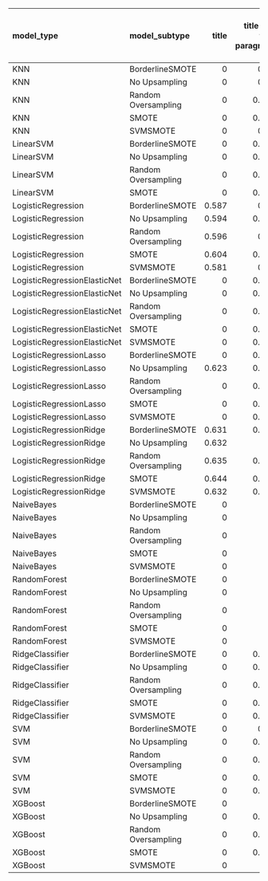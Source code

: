 | model_type                   | model_subtype       |   title |   title and first paragraph |   title and 5 sentences |   title and 10 sentences | title and first sentence each paragraph   |   raw text |
|:-----------------------------|:--------------------|--------:|----------------------------:|------------------------:|-------------------------:|:------------------------------------------|-----------:|
| KNN                          | BorderlineSMOTE     |   0     |                       0.77  |                   0.76  |                    0.764 | 0.732                                     |      0.741 |
| KNN                          | No Upsampling       |   0     |                       0.72  |                   0.755 |                    0.769 | 0.745                                     |      0.752 |
| KNN                          | Random Oversampling |   0     |                       0.732 |                   0.757 |                    0.779 | 0.777                                     |      0.751 |
| KNN                          | SMOTE               |   0     |                       0.716 |                   0.737 |                    0.76  | 0.718                                     |      0.77  |
| KNN                          | SVMSMOTE            |   0     |                       0.71  |                   0.676 |                    0.679 | 0.790                                     |      0.77  |
| LinearSVM                    | BorderlineSMOTE     |   0     |                       0.695 |                   0.739 |                    0.761 | 0.744                                     |      0.746 |
| LinearSVM                    | No Upsampling       |   0     |                       0.693 |                   0.69  |                    0.726 | 0.733                                     |      0.735 |
| LinearSVM                    | Random Oversampling |   0     |                       0.706 |                   0.696 |                    0.73  | 0.729                                     |      0.741 |
| LinearSVM                    | SMOTE               |   0     |                       0.728 |                   0.7   |                    0.739 | 0.731                                     |      0.74  |
| LogisticRegression           | BorderlineSMOTE     |   0.587 |                       0.66  |                   0.636 |                    0.656 | 0.701                                     |      0.69  |
| LogisticRegression           | No Upsampling       |   0.594 |                       0.674 |                   0.654 |                    0.673 | 0.734                                     |      0.73  |
| LogisticRegression           | Random Oversampling |   0.596 |                       0.67  |                   0.655 |                    0.661 | 0.737                                     |      0.739 |
| LogisticRegression           | SMOTE               |   0.604 |                       0.676 |                   0.646 |                    0.671 | 0.733                                     |      0.742 |
| LogisticRegression           | SVMSMOTE            |   0.581 |                       0.65  |                   0.652 |                    0.652 | 0.729                                     |      0.738 |
| LogisticRegressionElasticNet | BorderlineSMOTE     |   0     |                       0.677 |                   0.649 |                    0.685 | 0.737                                     |      0.722 |
| LogisticRegressionElasticNet | No Upsampling       |   0     |                       0.676 |                   0.669 |                    0.703 | 0.734                                     |      0.747 |
| LogisticRegressionElasticNet | Random Oversampling |   0     |                       0.678 |                   0.669 |                    0.702 | 0.738                                     |      0.755 |
| LogisticRegressionElasticNet | SMOTE               |   0     |                       0.675 |                   0.676 |                    0.71  | 0.741                                     |      0.756 |
| LogisticRegressionElasticNet | SVMSMOTE            |   0     |                       0.669 |                   0.675 |                    0.694 | 0.741                                     |      0.737 |
| LogisticRegressionLasso      | BorderlineSMOTE     |   0     |                       0.678 |                   0.629 |                    0.673 | 0.695                                     |      0.672 |
| LogisticRegressionLasso      | No Upsampling       |   0.623 |                       0.655 |                   0.643 |                    0.646 | 0.701                                     |      0.714 |
| LogisticRegressionLasso      | Random Oversampling |   0     |                       0.676 |                   0.651 |                    0.67  | 0.691                                     |      0.712 |
| LogisticRegressionLasso      | SMOTE               |   0     |                       0.676 |                   0.701 |                    0.67  | 0.711                                     |      0.706 |
| LogisticRegressionLasso      | SVMSMOTE            |   0     |                       0.667 |                   0.642 |                    0.676 | 0.723                                     |      0.709 |
| LogisticRegressionRidge      | BorderlineSMOTE     |   0.631 |                       0.693 |                   0.685 |                    0.713 | 0.728                                     |      0.725 |
| LogisticRegressionRidge      | No Upsampling       |   0.632 |                       0.7   |                   0.682 |                    0.706 | 0.731                                     |      0.744 |
| LogisticRegressionRidge      | Random Oversampling |   0.635 |                       0.699 |                   0.684 |                    0.734 | 0.729                                     |      0.743 |
| LogisticRegressionRidge      | SMOTE               |   0.644 |                       0.734 |                   0.712 |                    0.718 | 0.744                                     |      0.752 |
| LogisticRegressionRidge      | SVMSMOTE            |   0.632 |                       0.708 |                   0.747 |                    0.744 | 0.746                                     |      0.746 |
| NaiveBayes                   | BorderlineSMOTE     |   0     |                       0     |                   0.737 |                    0.725 | 0.758                                     |      0.724 |
| NaiveBayes                   | No Upsampling       |   0     |                       0     |                   0.738 |                    0.726 | 0.768                                     |      0.753 |
| NaiveBayes                   | Random Oversampling |   0     |                       0     |                   0.747 |                    0.737 | 0.770                                     |      0.742 |
| NaiveBayes                   | SMOTE               |   0     |                       0     |                   0.749 |                    0.729 | 0.747                                     |      0.728 |
| NaiveBayes                   | SVMSMOTE            |   0     |                       0     |                   0.737 |                    0.726 | 0.769                                     |      0.761 |
| RandomForest                 | BorderlineSMOTE     |   0     |                       0     |                   0.749 |                    0.734 | 0.721                                     |      0.72  |
| RandomForest                 | No Upsampling       |   0     |                       0     |                   0.684 |                    0.692 | 0.684                                     |      0.729 |
| RandomForest                 | Random Oversampling |   0     |                       0     |                   0.741 |                    0.774 | 0.752                                     |      0.745 |
| RandomForest                 | SMOTE               |   0     |                       0     |                   0.739 |                    0.764 | 0.759                                     |      0.737 |
| RandomForest                 | SVMSMOTE            |   0     |                       0     |                   0.781 |                    0.768 | **0.792**                                 |      0.773 |
| RidgeClassifier              | BorderlineSMOTE     |   0     |                       0.717 |                   0.71  |                    0.737 | 0.711                                     |      0.719 |
| RidgeClassifier              | No Upsampling       |   0     |                       0.725 |                   0.724 |                    0.755 | 0.724                                     |      0.736 |
| RidgeClassifier              | Random Oversampling |   0     |                       0.744 |                   0.693 |                    0.748 | 0.721                                     |      0.745 |
| RidgeClassifier              | SMOTE               |   0     |                       0.716 |                   0.752 |                    0.745 | 0.719                                     |      0.737 |
| RidgeClassifier              | SVMSMOTE            |   0     |                       0.688 |                   0.698 |                    0.753 | 0.718                                     |      0.726 |
| SVM                          | BorderlineSMOTE     |   0     |                       0.72  |                   0.715 |                    0.729 | 0.736                                     |      0.748 |
| SVM                          | No Upsampling       |   0     |                       0.756 |                   0.721 |                    0.719 | 0.736                                     |      0.708 |
| SVM                          | Random Oversampling |   0     |                       0.719 |                   0.733 |                    0.733 | 0.717                                     |      0.737 |
| SVM                          | SMOTE               |   0     |                       0.754 |                   0.737 |                    0.732 | 0.743                                     |      0.729 |
| SVM                          | SVMSMOTE            |   0     |                       0.722 |                   0.761 |                    0.727 | 0.757                                     |      0.724 |
| XGBoost                      | BorderlineSMOTE     |   0     |                       0     |                   0.649 |                    0.655 | 0.656                                     |      0.712 |
| XGBoost                      | No Upsampling       |   0     |                       0.698 |                   0.649 |                    0.643 | 0.655                                     |      0.669 |
| XGBoost                      | Random Oversampling |   0     |                       0.634 |                   0.636 |                    0.681 | 0.647                                     |      0.672 |
| XGBoost                      | SMOTE               |   0     |                       0.605 |                   0.622 |                    0.626 | 0.682                                     |      0.687 |
| XGBoost                      | SVMSMOTE            |   0     |                       0     |                   0.708 |                    0.664 | 0.660                                     |      0.728 |